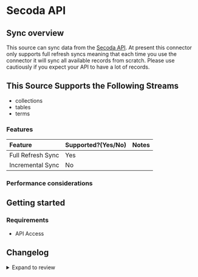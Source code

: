 # Secoda API

## Sync overview

This source can sync data from the [Secoda API](https://docs.secoda.co/secoda-api). At present this connector only supports full refresh syncs meaning that each time you use the connector it will sync all available records from scratch. Please use cautiously if you expect your API to have a lot of records.

## This Source Supports the Following Streams

- collections
- tables
- terms

### Features

| Feature           | Supported?\(Yes/No\) | Notes |
| :---------------- | :------------------- | :---- |
| Full Refresh Sync | Yes                  |       |
| Incremental Sync  | No                   |       |

### Performance considerations

## Getting started

### Requirements

- API Access

## Changelog

<details>
  <summary>Expand to review</summary>

| Version | Date       | Pull Request                                              | Subject                                  |
| :------ | :--------- | :-------------------------------------------------------- | :--------------------------------------- |
| 0.1.3 | 2024-06-05 | [38932](https://github.com/airbytehq/airbyte/pull/38932) | Make connector compatible with builder |
| 0.1.2 | 2024-06-04 | [38957](https://github.com/airbytehq/airbyte/pull/38957) | [autopull] Upgrade base image to v1.2.1 |
| 0.1.1 | 2024-05-21 | [38530](https://github.com/airbytehq/airbyte/pull/38530) | [autopull] base image + poetry + up_to_date |
| 0.1.0   | 2022-10-27 | [#18378](https://github.com/airbytehq/airbyte/pull/18378) | 🎉 New Source: Secoda API [low-code CDK] |

</details>